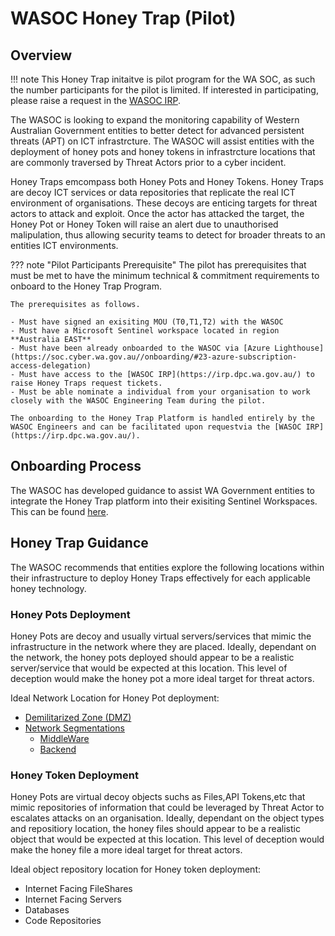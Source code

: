 # WASOC Honey Trap (Pilot)

## Overview

!!! note
    This Honey Trap initaitve is pilot program for the WA SOC, as such the number participants for the pilot is limited.
    If interested in participating, please raise a request in the [WASOC IRP](https://irp.dpc.wa.gov.au/).

The WASOC is looking to expand the monitoring capability of Western Australian Government entities to better detect for advanced persistent threats (APT) on ICT infrastrcture. The WASOC will assist entities with the deployment of honey pots and honey tokens in infrastrcture locations that are commonly traversed by Threat Actors prior to a cyber incident.

Honey Traps emcompass both Honey Pots and Honey Tokens. Honey Traps are decoy ICT services or data repositories that replicate the real ICT environment of organisations. These decoys are enticing targets for threat actors to attack and exploit. Once the actor has attacked the target, the Honey Pot or Honey Token will raise an alert due to unauthorised malipulation, thus allowing security teams to detect for broader threats to an entities ICT environments.

??? note "Pilot Participants Prerequisite"
    The pilot has prerequisites that must be met to have the minimum technical & commitment requirements to onboard to the Honey Trap Program.

    The prerequisites as follows.

    - Must have signed an exisiting MOU (T0,T1,T2) with the WASOC
    - Must have a Microsoft Sentinel workspace located in region **Australia EAST**
    - Must have been already onboarded to the WASOC via [Azure Lighthouse](https://soc.cyber.wa.gov.au//onboarding/#23-azure-subscription-access-delegation)
    - Must have access to the [WASOC IRP](https://irp.dpc.wa.gov.au/) to raise Honey Traps request tickets.
    - Must be able nominate a individual from your organisation to work closely with the WASOC Engineering Team during the pilot.

    The onboarding to the Honey Trap Platform is handled entirely by the WASOC Engineers and can be facilitated upon requestvia the [WASOC IRP](https://irp.dpc.wa.gov.au/).

## Onboarding Process

The WASOC has developed guidance to assist WA Government entities to integrate the Honey Trap platform into their exisiting Sentinel Workspaces. This can be found [here](https://github.com/wagov/wasoc-honeytraps).

## Honey Trap Guidance

The WASOC recommends that entities explore the following locations within their infrastructure to deploy Honey Traps effectively for each applicable honey technology.

### Honey Pots Deployment

Honey Pots are decoy and usually virtual servers/services that mimic the infrastructure in the network where they are placed. Ideally, dependant on the network, the honey pots deployed should appear to be a realistic server/service that would be expected at this location. This level of deception would make the honey pot a more ideal target for threat actors.

Ideal Network Location for Honey Pot deployment:

- [Demilitarized Zone (DMZ)](<https://en.wikipedia.org/wiki/DMZ_(computing)>)
- [Network Segmentations](https://github.com/OWASP/CheatSheetSeries/blob/master/cheatsheets/Network_Segmentation_Cheat_Sheet.md#introduction)
    - [MiddleWare](https://github.com/OWASP/CheatSheetSeries/blob/master/cheatsheets/Network_Segmentation_Cheat_Sheet.md#middleware)
    - [Backend](https://github.com/OWASP/CheatSheetSeries/blob/master/cheatsheets/Network_Segmentation_Cheat_Sheet.md#backend)

### Honey Token Deployment

Honey Pots are virtual decoy objects suchs as Files,API Tokens,etc that mimic repositories of information that could be leveraged by Threat Actor to escalates attacks on an organisation. Ideally, dependant on the object types and repositiory location, the honey files should appear to be a realistic object that would be expected at this location. This level of deception would make the honey file a more ideal target for threat actors.

Ideal object repository location for Honey token deployment:

- Internet Facing FileShares
- Internet Facing Servers
- Databases
- Code Repositories
